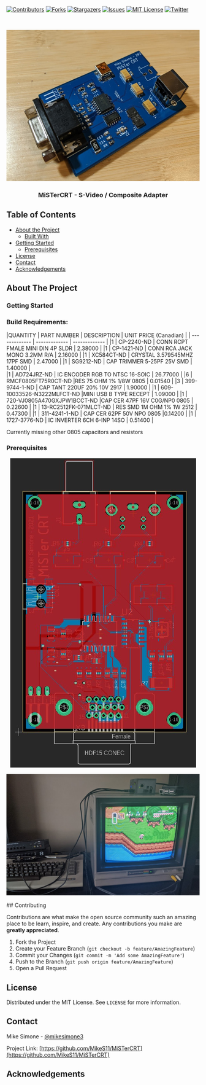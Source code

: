 [![Contributors][contributors-shield]][contributors-url]
[![Forks][forks-shield]][forks-url]
[![Stargazers][stars-shield]][stars-url]
[![Issues][issues-shield]][issues-url]
[![MIT License][license-shield]][license-url]
[![Twitter][Twitter-shield]][Twitter-url]



<!-- PROJECT LOGO -->
<br />
<p align="center">
  <a href="https://github.com/MikeS11/MiSTerCRT">
    <img src="Images/MiSTerCRT2.jpg?raw=true" alt="" width="534" height="394">
  </a>

  <h3 align="center">MiSTerCRT - S-Video / Composite Adapter</h3>

  <p align="center">
  

<!-- TABLE OF CONTENTS -->
## Table of Contents

* [About the Project](#about-the-project)
  * [Built With](#Build-Requirements)
* [Getting Started](#getting-started)
  * [Prerequisites](#prerequisites)
* [License](#license)
* [Contact](#contact)
* [Acknowledgements](#acknowledgements)

<!-- ABOUT THE PROJECT -->
## About The Project

### Getting Started

### Build Requirements:
  
|QUANTITY |	PART NUMBER	|	DESCRIPTION	| UNIT PRICE (Canadian)	|
|  ------------- | ------------- | ------------- | 
|1		 |     CP-2240-ND		|	CONN RCPT FMALE MINI DIN 4P SLDR	|  2.38000		|
|1		 |     CP-1421-ND		|	CONN RCA JACK MONO 3.2MM R/A		  |  2.16000		|
|1		 |     XC584CT-ND		|	CRYSTAL 3.579545MHZ 17PF SMD		  |  2.47000		|
|1		 |     SG9212-ND		|	  CAP TRIMMER 5-25PF 25V SMD		   |   1.40000	|	
|1		 |     AD724JRZ-ND		|	IC ENCODER RGB TO NTSC 16-SOIC		|  26.77000	|
|6	|	RMCF0805FT75R0CT-ND		|RES 75 OHM 1% 1/8W 0805		|	0.01540		|
|3	|	399-9744-1-ND		|	CAP TANT 220UF 20% 10V 2917	|	1.90000		|
|1	|	609-10033526-N3222MLFCT-ND	|MINI USB B TYPE RECEPT	|		1.09000		|
|1	|	720-VJ0805A470GXJPW1BCCT-ND	|CAP CER 47PF 16V C0G/NP0 0805	|	0.22600		|
|1	|	13-RC2512FK-071MLCT-ND	|	RES SMD 1M OHM 1% 1W 2512	|	0.47300		|
|1	|	311-4241-1-ND		|	CAP CER 62PF 50V NPO 0805		|0.14200		|
|1	|	1727-3776-ND	|		IC INVERTER 6CH 6-INP 14SO	|	0.51400	|

Currently missing other 0805 capacitors and resistors	

### Prerequisites


<p align="center">
<img src="Images/MisterCRT.jpg?raw=true" alt=""></p>
<p align="center">
<img src="Images/MisterCRT3.jpg?raw=true" alt=""></p>
<!-- CONTRIBUTING -->
## Contributing

Contributions are what make the open source community such an amazing place to be learn, inspire, and create. Any contributions you make are **greatly appreciated**.

1. Fork the Project
2. Create your Feature Branch (`git checkout -b feature/AmazingFeature`)
3. Commit your Changes (`git commit -m 'Add some AmazingFeature'`)
4. Push to the Branch (`git push origin feature/AmazingFeature`)
5. Open a Pull Request


<!-- LICENSE -->
## License

Distributed under the MIT License. See `LICENSE` for more information.



<!-- CONTACT -->
## Contact

Mike Simone - [@mikesimone3](https://twitter.com/mikesimone3) 

Project Link: [https://github.com/MikeS11/MiSTerCRT](https://github.com/MikeS11/MiSTerCRT)



<!-- ACKNOWLEDGEMENTS -->
## Acknowledgements


<!-- MARKDOWN LINKS & IMAGES -->
<!-- https://www.markdownguide.org/basic-syntax/#reference-style-links -->
[contributors-shield]: https://img.shields.io/github/contributors/MikeS11/MiSTerCRT.svg?style=flat-square
[contributors-url]: https://github.com/MikeS11/MiSTerCRT/graphs/contributors
[forks-shield]: https://img.shields.io/github/forks/MikeS11/MiSTerCRT.svg?style=flat-square
[forks-url]: https://github.com/MikeS11/MiSTerCRT/network/members
[stars-shield]: https://img.shields.io/github/stars/MikeS11/MiSTerCRT.svg?style=flat-square
[stars-url]: https://github.com/MikeS11/MiSTerCRT/stargazers
[issues-shield]: https://img.shields.io/github/issues/MikeS11/MiSTerCRT.svg?style=flat-square
[issues-url]: https://github.com/MikeS11/MiSTerCRT/issues
[license-shield]: https://img.shields.io/github/license/MikeS11/MiSTerCRT.svg?style=flat-square
[license-url]: https://github.com/MikeS11/MiSTerCRT/blob/master/LICENSE.txt
[twitter-shield]: https://img.shields.io/badge/-Twitter-black.svg?style=flat-square&logo=Twitter&colorB=555
[twitter-url]: https://Twitter.com/mikesimone3
[product-screenshot]: images/screenshot.png

